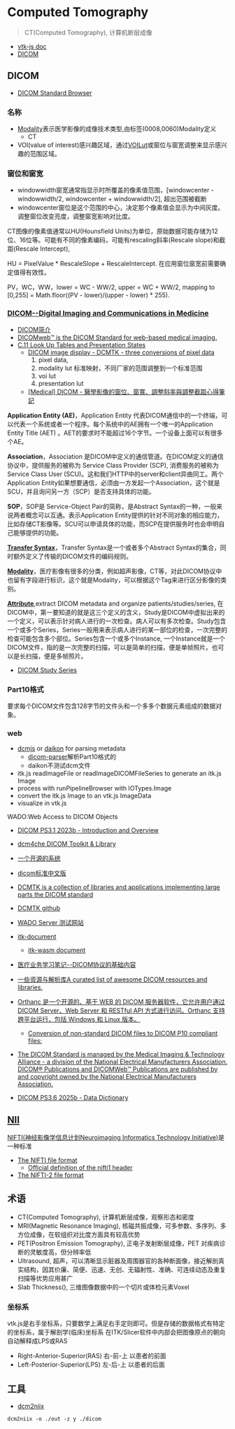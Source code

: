 # Computed Tomography
> CT(Computed Tomography), 计算机断层成像

- [vtk-js doc](https://kitware.github.io/vtk-js/docs/)
- [DICOM](/cg/dental/dicom.md)

## DICOM

- [DICOM Standard Browser](https://dicom.innolitics.com/ciods)

### 名称

- [Modality](https://dicom.nema.org/medical/dicom/current/output/html/part03.html#sect_A.32.1.4.1)表示医学影像的成像技术类型,由标签(0008,0060)Modality定义
    - CT 
- VOI(value of interest)感兴趣区域，通过[VOILut](https://dicom.nema.org/medical/Dicom/current/output/chtml/part03/sect_C.11.html)或窗位与窗宽调整来显示感兴趣的范围区域。

### 窗位和窗宽
- windowwidth窗宽通常指显示时所覆盖的像素值范围，[windowcenter - windowwidth/2, windowcenter + windowwidth/2], 超出范围被截断
- windowcenter窗位是这个范围的中心，决定那个像素值会显示为中间灰度。调整窗位改变亮度，调整窗宽影响对比度。

CT图像的像素值通常以HU(Hounsfield Units)为单位，原始数据可能存储为12位、16位等。可能有不同的像素编码，可能有rescaling斜率(Rescale slope)和截距(Rescale Intercept),

HU = PixelValue * RescaleSlope + RescaleIntercept.
在应用窗位窗宽前需要确定值得有效性。

PV，WC，WW，lower = WC - WW/2, upper = WC + WW/2, mapping to [0,255] = Math.floor((PV - lower)/(upper - lower) * 255).


### [DICOM--Digital Imaging and Communications in Medicine](https://www.dicomlibrary.com/)

- [DICOM简介](https://www.cnblogs.com/springyangwc/archive/2012/02/15/2353092.html)
- [DICOMweb™ is the DICOM Standard for web-based medical imaging. ](https://www.dicomstandard.org/using/dicomweb)
- [C.11 Look Up Tables and Presentation States](https://dicom.nema.org/dicom/2013/output/chtml/part03/sect_C.11.html)
    - [DICOM image display - DCMTK - three conversions of pixel data](https://programming.vip/docs/dicom-image-display-dcmtk-three-conversions-of-pixel-data.html)
        1. pixel data,
        2. modality lut 标准映射，不同厂家的范围调整到一个标准范围
        3. voi lut 
        4. presentation lut
    - [[Medical] DICOM - 醫學影像的窗位、窗寬、調整斜率與調整截距心得筆記](https://dotblogs.azurewebsites.net/MemoryRecall/2021/07/17/170824)


**Application Entity (AE)**，Application Entity 代表DICOM通信中的一个终端，可以代表一个系统或者一个程序。每个系统中的AE拥有一个唯一的Application Entity Title (AET) 。AET的要求时不能超过16个字节。一个设备上面可以有很多个AE。

**Association**，Association 是DICOM中定义的通信管道。在DICOM定义的通信协议中，提供服务的被称为 Service Class Provider (SCP), 消费服务的被称为 Service Class User (SCU)。这和我们HTTP中的server和client异曲同工。两个Application Entity如果想要通信，必须由一方发起一个Association，这个就是SCU，并且询问另一方（SCP）是否支持具体的功能。

**SOP**，SOP是 Service-Object Pair的简称，是Abstract Syntax的一种，一般来说两者概念可以互通。表示Application Entity提供的针对不同对象的相应能力，比如存储CT影像等。SCU可以申请具体的功能，而SCP在提供服务时也会申明自己能够提供的功能。

[**Transfer Syntax**](https://www.dicomlibrary.com/dicom/transfer-syntax/)，Transfer Syntax是一个或者多个Abstract Syntax的集合，同时额外定义了传输的DICOM文件的编码规则。

[**Modality**](https://www.dicomlibrary.com/dicom/modality/)，医疗影像有很多的分类，例如超声影像，CT等，对此DICOM协议中也留有字段进行标识，这个就是Modality，可以根据这个Tag来进行区分影像的类别。

[**Attribute**](https://dicom.nema.org/medical/dicom/current/output/chtml/part05/sect_6.2.html#table_6.2-1),extract DICOM metadata and organize patients/studies/series, 在DICOM中，第一要知道的就是这三个定义的含义，Study是DICOM中虚拟出来的一个定义，可以表示针对病人进行的一次检查。病人可以有多次检查。Study包含一个或多个Series，Series一般用来表示病人进行的某一部位的检查，一次完整的检查可能包含多个部位。Series包含一个或多个Instance, 一个Instance就是一个DICOM文件，指的是一次完整的扫描，可以是简单的扫描，便是单帧照片。也可以是长扫描，便是多帧照片。

- [DICOM Study Series](http://micropilot.tistory.com/m/2102)

### Part10格式
要求每个DICOM文件包含128字节的文件头和一个多多个数据元素组成的数据对象。

### web

- [dcmjs](https://github.com/dcmjs-org/dcmjs) or [daikon](https://github.com/rii-mango/Daikon) for parsing metadata
    - [dicom-parser](https://github.com/cornerstonejs/dicomParser)解析Part10格式的 
    - daikon不测试dcm文件
- itk.js readImageFile or readImageDICOMFileSeries to generate an itk.js Image
- process with runPipelineBrowser with IOTypes.Image
- convert the itk.js Image to an vtk.js ImageData
- visualize in vtk.js


WADO:Web Access to DICOM Objects

- [DICOM PS3.1 2023b - Introduction and Overview](https://dicom.nema.org/medical/dicom/current/output/html/part01.html)
- [dcm4che DICOM Toolkit & Library](https://github.com/dcm4che/dcm4che)
- [一个开源的系统](https://github.com/weiyangtang/dcm4cheSystem)
- [dicom标准中文版](https://github.com/weiyangtang/dcm4cheSystem/releases/tag/dicom%E6%A0%87%E5%87%86%E4%B8%AD%E6%96%87%E7%89%88)

- [DCMTK is a collection of libraries and applications implementing large parts the DICOM standard](https://dcmtk.org/dcmtk.php.en)
- [DCMTK github](https://github.com/DCMTK/dcmtk)

- [WADO Server 测试网站](https://www.dicomserver.co.uk//WADO/)

- [itk-document](https://docs.itk.org/en/latest/learn/faq.html#how-do-i-read-a-volume-from-a-dicom-series)
    - [itk-wasm document](https://wasm.itk.org/en/latest/typescript/distribution/vite.html)
- [医疗业务学习笔记--DICOM协议的基础内容](https://zhuanlan.zhihu.com/p/74966427)
- [一些资源与解析库A curated list of awesome DICOM resources and libraries.](https://github.com/open-dicom/awesome-dicom)
- [Orthanc 是一个开源的、基于 WEB 的 DICOM 服务器软件，它允许用户通过 DICOM Server、Web Server 和 RESTful API 方式进行访问。Orthanc 支持跨平台运行，包括 Windows 和 Linux 版本。](https://github.com/jodogne/OrthancContributed)
    - [Conversion of non-standard DICOM files to DICOM P10 compliant files:](https://discourse.orthanc-server.org/t/conversion-of-non-standard-dicom-files-to-dicom-p10-compliant-files/365)


- [The DICOM Standard is managed by the Medical Imaging & Technology Alliance - a division of the National Electrical Manufacturers Association. DICOM® Publications and DICOMWeb™ Publications are published by and copyright owned by the National Electrical Manufacturers Association. ](https://www.dicomstandard.org/current/)
- [DICOM PS3.6 2025b - Data Dictionary](https://dicom.nema.org/medical/dicom/current/output/html/part06.html)



## [NII](https://nifti.nimh.nih.gov/pub/dist/doc/ANALYZE75.pdf)

[NIFTI(神经影像学信息计划Neuroimaging Informatics Technology Initiative)](https://nifti.nimh.nih.gov/)是一种标准

- [The NIFTI file format](https://brainder.org/2012/09/23/the-nifti-file-format/)
    - [Official definition of the nifti1 header](https://www.nitrc.org/docman/view.php/26/64/nifti1.h)
- [The NIFTI-2 file format](https://brainder.org/2015/04/03/the-nifti-2-file-format/)

## 术语

- CT(Computed Tomography), 计算机断层成像，观察形态和密度
- MRI(Magnetic Resonance Imaging), 核磁共振成像，可多参数、多序列、多方位成像，在软组织对比度方面具有较高优势
- PET(Positron Emission Tomography), 正电子发射断层成像，PET 对疾病诊断的灵敏度高，但分辨率低
- Ultrasound, 超声，可以清晰显示脏器及周围器官的各种断面像，接近解剖真实结构，因其价廉、简便、迅速、无创、无辐射性、准确、可连续动态及重复扫描等优势应用甚广
- Slab Thickness(), 三维图像数据中的一个切片或体检元素Voxel

### 坐标系

vtk.js是右手坐标系，只要数学上满足右手定则即可。但是存储的数据格式有特定的坐标系，属于解剖学(临床)坐标系
在ITK/Slicer软件中内部会把图像原点的朝向自动解释成LPS或RAS

- Right-Anterior-Superior(RAS) 右-前-上 以患者的前面
- Left-Posterior-Superior(LPS) 左-后-上 以患者的后面


## 工具

- [dcm2niix](https://github.com/rordenlab/dcm2niix/releases)
```shell
dcm2niix -o ./out -z y ./dicom
```
